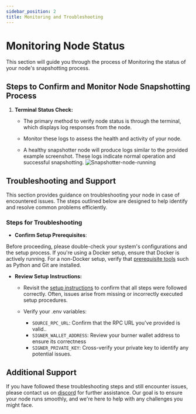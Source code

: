 ```yaml
---
sidebar_position: 2
title: Monitoring and Troubleshooting
---
```


# Monitoring Node Status
This section will guide you through the process of Monitoring the status of your node's snapshotting process.

## Steps to Confirm and Monitor Node Snapshotting Process

1. **Terminal Status Check:**
   - The primary method to verify node status is through the terminal, which displays log responses from the node.

   - Monitor these logs to assess the health and activity of your node. 
   
   - A healthy snapshotter node will produce logs similar to the provided example screenshot. These logs indicate normal operation and successful snapshotting.
   ![Snapshotter-node-running](/images/snapshotter-node-running-terminal.png)

## Troubleshooting and Support

This section provides guidance on troubleshooting your node in case of encountered issues. The steps outlined below are designed to help identify and resolve common problems efficiently.

### Steps for Troubleshooting

- **Confirm Setup Prerequisites**:

Before proceeding, please double-check your system's configurations and the setup process. If you're using a Docker setup, ensure that Docker is actively running. For a non-Docker setup, verify that [prerequisite tools](./getting-started.md) such as Python and Git are installed.

- **Review Setup Instructions:**
   - Revisit the [setup instructions](./getting-started) to confirm that all steps were followed correctly. Often, issues arise from missing or incorrectly executed setup procedures.
   
   - Verify your .env variables: 
     - `SOURCE_RPC_URL`: Confirm that the RPC URL you've provided is valid.. 
     - `SIGNER_WALLET_ADDRESS`: Review your burner wallet address to ensure its correctness 
     - `SIGNER_PRIVATE_KEY`: Cross-verify your private key to identify any potential issues.
  

## Additional Support

If you have followed these troubleshooting steps and still encounter issues, please contact us on [discord](https://discord.com/invite/powerloom) for further assistance. Our goal is to ensure your node runs smoothly, and we're here to help with any challenges you might face.